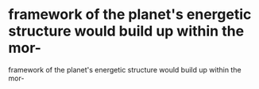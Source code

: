 # framework of the planet's energetic structure would build up within the mor-

framework of the planet's energetic structure would build up within the mor-